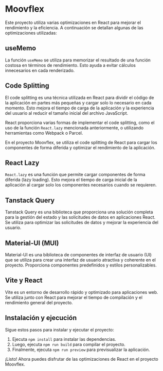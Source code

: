 # Moovflex

Este proyecto utiliza varias optimizaciones en React para mejorar el rendimiento y la eficiencia. A continuación se detallan algunas de las optimizaciones utilizadas:

## useMemo

La función `useMemo` se utiliza para memorizar el resultado de una función costosa en términos de rendimiento. Esto ayuda a evitar cálculos innecesarios en cada renderizado.

## Code Splitting

El code splitting es una técnica utilizada en React para dividir el código de la aplicación en partes más pequeñas y cargar solo lo necesario en cada momento. Esto mejora el tiempo de carga de la aplicación y la experiencia del usuario al reducir el tamaño inicial del archivo JavaScript.

React proporciona varias formas de implementar el code splitting, como el uso de la función `React.lazy` mencionada anteriormente, o utilizando herramientas como Webpack o Parcel.

En el proyecto Moovflex, se utiliza el code splitting de React para cargar los componentes de forma diferida y optimizar el rendimiento de la aplicación.

## React Lazy

`React.lazy` es una función que permite cargar componentes de forma diferida (lazy loading). Esto mejora el tiempo de carga inicial de la aplicación al cargar solo los componentes necesarios cuando se requieren.

## Tanstack Query

Tanstack Query es una biblioteca que proporciona una solución completa para la gestión del estado y las solicitudes de datos en aplicaciones React. Se utiliza para optimizar las solicitudes de datos y mejorar la experiencia del usuario.

## Material-UI (MUI)

Material-UI es una biblioteca de componentes de interfaz de usuario (UI) que se utiliza para crear una interfaz de usuario atractiva y coherente en el proyecto. Proporciona componentes predefinidos y estilos personalizables.

## Vite y React

Vite es un entorno de desarrollo rápido y optimizado para aplicaciones web. Se utiliza junto con React para mejorar el tiempo de compilación y el rendimiento general del proyecto.

## Instalación y ejecución

Sigue estos pasos para instalar y ejecutar el proyecto:

1. Ejecuta `npm install` para instalar las dependencias.
2. Luego, ejecuta `npm run build` para compilar el proyecto.
3. Finalmente, ejecuta `npm run preview` para previsualizar la aplicación.

¡Listo! Ahora puedes disfrutar de las optimizaciones de React en el proyecto Moovflex.
